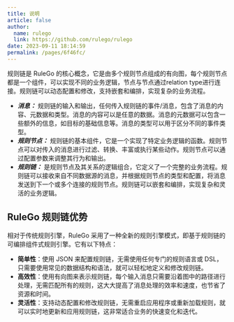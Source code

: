 ```yaml
---
title: 说明
article: false
author: 
  name: rulego
  link: https://github.com/rulego/rulego
date: 2023-09-11 18:14:59
permalink: /pages/6f46fc/
---
```


规则链是 RuleGo 的核心概念，它是由多个规则节点组成的有向图，每个规则节点都是一个组件，可以实现不同的业务逻辑，节点与节点通过relation type进行连接。规则链可以动态配置和修改，支持嵌套和编排，实现复杂的业务流程。

- ***消息：*** 规则链的输入和输出，任何传入规则链的事件/消息，包含了消息的内容、元数据和类型。消息的内容可以是任意的数据。消息的元数据可以包含一些额外的信息，如目标的基础信息等。消息的类型可以用于区分不同的事件类型。
- ***规则节点：*** 规则链的基本组件，它是一个实现了特定业务逻辑的函数。规则节点可以对传入的消息进行过滤、转换、丰富或执行某些动作。规则节点可以通过配置参数来调整其行为和输出。
- ***规则链：*** 是规则节点及其关系的逻辑组合，它定义了一个完整的业务流程。规则链可以接收来自不同数据源的消息，并根据规则节点的类型和配置，将消息发送到下一个或多个连接的规则节点。规则链可以嵌套和编排，实现复杂和灵活的业务逻辑。

## RuleGo 规则链优势

相对于传统规则引擎，RuleGo 采用了一种全新的规则引擎模式，即基于规则链的可编排组件式规则引擎。它有以下特点：

- **简单性**：使用 JSON 来配置规则链，无需使用任何专门的规则语言或 DSL，只需要使用常见的数据结构和语法，就可以轻松地定义和修改规则链。
- **高效性**：使用有向图来表示规则链，每个输入消息只需要沿着图中的路径进行处理，无需匹配所有的规则，这大大提高了消息处理的效率和速度，也节省了资源和时间。
- **灵活性**：支持动态配置和修改规则链，无需重启应用程序或重新加载规则，就可以实时地更新和应用规则链，这非常适合业务的快速变化和迭代。

